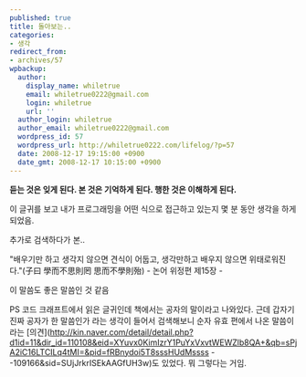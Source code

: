 ```yaml
---
published: true
title: 돌아보는..
categories:
- 생각
redirect_from:
- archives/57
wpbackup:
  author:
    display_name: whiletrue
    email: whiletrue0222@gmail.com
    login: whiletrue
    url: ''
  author_login: whiletrue
  author_email: whiletrue0222@gmail.com
  wordpress_id: 57
  wordpress_url: http://whiletrue0222.com/lifelog/?p=57
  date: 2008-12-17 19:15:00 +0900
  date_gmt: 2008-12-17 10:15:00 +0900
---
```


**듣는 것은 잊게 된다.
본 것은 기억하게 된다.
행한 것은 이해하게 된다.**



이 글귀를 보고 내가 프로그래밍을 어떤 식으로 접근하고 있는지 몇 분 동안 생각을 하게 되었음.

추가로 검색하다가 본..

"배우기만 하고 생각지 않으면 견식이 어둡고, 생각만하고 배우지 않으면 위태로워진다."(子曰 學而不思則罔 思而不學則殆)
\- 논어 위정편 제15장 -

이 말씀도 좋은 말씀인 것 같음



PS
코드 크래프트에서 읽은 글귀인데 책에서는 공자의 말이라고 나와있다.
근데 갑자기 진짜 공자가 한 말씀인가 라는 생각이 들어서 검색해보니
순자 유효 편에서 나온 말씀이라는
[의견](http://kin.naver.com/detail/detail.php?d1id=11&dir_id=110108&eid=XYuvx0KimIzrY1PuYxVxvtWEWZlb8QA+&qb=sPjA2iC16LTCILq4tMI=&pid=fRBnydoi5T8sssHUdMssss
--109166&sid=SUjJrkrISEkAAGfUH3w)도 있었다. 뭐 그렇다는 거임.
